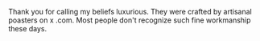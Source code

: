 Thank you for calling my beliefs luxurious. They were crafted by artisanal poasters on x .com. Most people don't recognize such fine workmanship these days.

